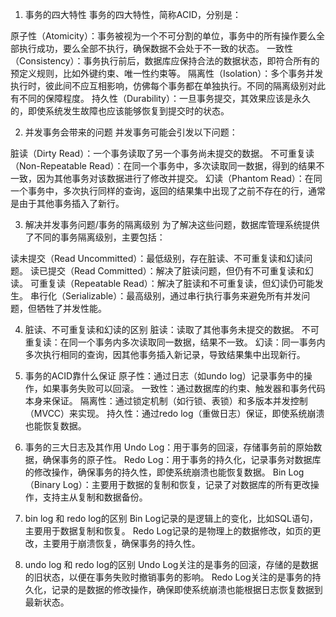 1. 事务的四大特性
事务的四大特性，简称ACID，分别是：

原子性（Atomicity）：事务被视为一个不可分割的单位，事务中的所有操作要么全部执行成功，要么全部不执行，确保数据不会处于不一致的状态。
一致性（Consistency）：事务执行前后，数据库应保持合法的数据状态，即符合所有的预定义规则，比如外键约束、唯一性约束等。
隔离性（Isolation）：多个事务并发执行时，彼此间不应互相影响，仿佛每个事务都在单独执行。不同的隔离级别对此有不同的保障程度。
持久性（Durability）：一旦事务提交，其效果应该是永久的，即使系统发生故障也应该能够恢复到提交时的状态。

2. 并发事务会带来的问题
并发事务可能会引发以下问题：

脏读（Dirty Read）：一个事务读取了另一个事务尚未提交的数据。
不可重复读（Non-Repeatable Read）：在同一个事务中，多次读取同一数据，得到的结果不一致，因为其他事务对该数据进行了修改并提交。
幻读（Phantom Read）：在同一个事务中，多次执行同样的查询，返回的结果集中出现了之前不存在的行，通常是由于其他事务插入了新行。

3. 解决并发事务问题/事务的隔离级别
为了解决这些问题，数据库管理系统提供了不同的事务隔离级别，主要包括：

读未提交（Read Uncommitted）：最低级别，存在脏读、不可重复读和幻读问题。
读已提交（Read Committed）：解决了脏读问题，但仍有不可重复读和幻读。
可重复读（Repeatable Read）：解决了脏读和不可重复读，但幻读仍可能发生。
串行化（Serializable）：最高级别，通过串行执行事务来避免所有并发问题，但牺牲了并发性能。

4. 脏读、不可重复读和幻读的区别
脏读：读取了其他事务未提交的数据。
不可重复读：在同一个事务内多次读取同一数据，结果不一致。
幻读：同一事务内多次执行相同的查询，因其他事务插入新记录，导致结果集中出现新行。

5. 事务的ACID靠什么保证
原子性：通过日志（如undo log）记录事务中的操作，如果事务失败可以回滚。
一致性：通过数据库的约束、触发器和事务代码本身来保证。
隔离性：通过锁定机制（如行锁、表锁）和多版本并发控制（MVCC）来实现。
持久性：通过redo log（重做日志）保证，即使系统崩溃也能恢复数据。

6. 事务的三大日志及其作用
Undo Log：用于事务的回滚，存储事务前的原始数据，确保事务的原子性。
Redo Log：用于事务的持久化，记录事务对数据库的修改操作，确保事务的持久性，即使系统崩溃也能恢复数据。
Bin Log（Binary Log）：主要用于数据的复制和恢复，记录了对数据库的所有更改操作，支持主从复制和数据备份。

7. bin log 和 redo log的区别
Bin Log记录的是逻辑上的变化，比如SQL语句，主要用于数据复制和恢复。
Redo Log记录的是物理上的数据修改，如页的更改，主要用于崩溃恢复，确保事务的持久性。

8. undo log 和 redo log的区别
Undo Log关注的是事务的回滚，存储的是数据的旧状态，以便在事务失败时撤销事务的影响。
Redo Log关注的是事务的持久化，记录的是数据的修改操作，确保即使系统崩溃也能根据日志恢复数据到最新状态。
